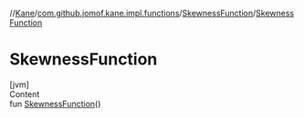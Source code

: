 //[Kane](../../index.md)/[com.github.jomof.kane.impl.functions](../index.md)/[SkewnessFunction](index.md)/[SkewnessFunction](-skewness-function.md)



# SkewnessFunction  
[jvm]  
Content  
fun [SkewnessFunction](-skewness-function.md)()  



